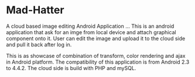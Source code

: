 Mad-Hatter
==========
A cloud based image editing Android Application …
This is an android application that ask for an imge from local device
and attach graphical component onto it. User can edit the image and
upload it to the cloud side and pull it back after log in.

This is as showcase of combination of transform, color rendering and
ajax in Android platform. The compatibility of this application is from
Android 2.3 to 4.4.2. The cloud side is build with PHP and mySQL.
